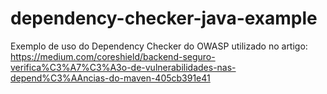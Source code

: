 # dependency-checker-java-example

Exemplo de uso do Dependency Checker do OWASP utilizado no artigo: https://medium.com/coreshield/backend-seguro-verifica%C3%A7%C3%A3o-de-vulnerabilidades-nas-depend%C3%AAncias-do-maven-405cb391e41
